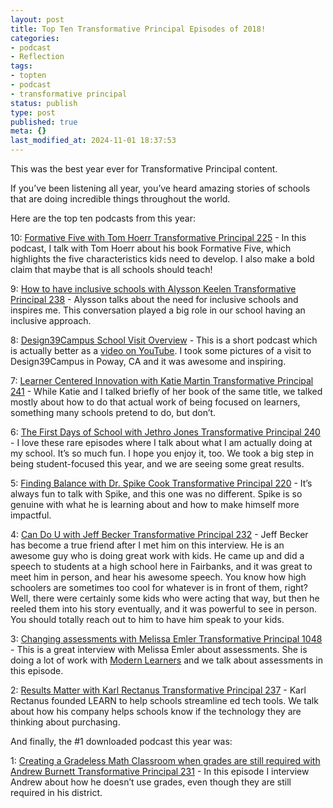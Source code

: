 ```yaml
---
layout: post
title: Top Ten Transformative Principal Episodes of 2018!
categories:
- podcast
- Reflection
tags:
- topten
- podcast
- transformative principal
status: publish
type: post
published: true
meta: {}
last_modified_at: 2024-11-01 18:37:53
---
```


This was the best year ever for Transformative Principal content.

If you’ve been listening all year, you’ve heard amazing stories of schools that are doing incredible things throughout the world.

Here are the top ten podcasts from this year:

10: 
[Formative Five with Tom Hoerr Transformative Principal 225](http://www.transformativeprincipal.org/formative-five-with-tom-hoerr-transformative-principal-225/) - In this podcast, I talk with Tom Hoerr about his book Formative Five, which highlights the five characteristics kids need to develop. I also make a bold claim that maybe that is all schools should teach!

9: 
[How to have inclusive schools with Alysson Keelen Transformative Principal 238](http://www.transformativeprincipal.org/how-to-have-inclusive-schools-with-alysson-keelen-transformative-principal-238/) - Alysson talks about the need for inclusive schools and inspires me. This conversation played a big role in our school having an inclusive approach.

8: 
[Design39Campus School Visit Overview](http://www.transformativeprincipal.org/design39campus-school-visit-overview/) - This is a short podcast which is actually better as a 
[video on YouTube](https://youtu.be/wex7aMseW9M). I took some pictures of a visit to Design39Campus in Poway, CA and it was awesome and inspiring.

7: 
[Learner Centered Innovation with Katie Martin Transformative Principal 241](http://www.transformativeprincipal.org/learner-centered-innovation-with-katie-martin-transformative-principal-241/) - While Katie and I talked briefly of her book of the same title, we talked mostly about how to do that actual work of being focused on learners, something many schools pretend to do, but don’t.

6: 
[The First Days of School with Jethro Jones Transformative Principal 240](http://www.transformativeprincipal.org/the-first-days-of-school-with-jethro-jones-transformative-principal-240/) - I love these rare episodes where I talk about what I am actually doing at my school. It’s so much fun. I hope you enjoy it, too. We took a big step in being student-focused this year, and we are seeing some great results.

5: 
[Finding Balance with Dr. Spike Cook Transformative Principal 220](http://www.transformativeprincipal.org/finding-balance-with-dr-spike-cook-transformative-principal-220/) - It’s always fun to talk with Spike, and this one was no different. Spike is so genuine with what he is learning about and how to make himself more impactful.

4: 
[Can Do U with Jeff Becker Transformative Principal 232](http://www.transformativeprincipal.org/can-do-u-with-jeff-becker-transformative-principal-232/) - Jeff Becker has become a true friend after I met him on this interview. He is an awesome guy who is doing great work with kids. He came up and did a speech to students at a high school here in Fairbanks, and it was great to meet him in person, and hear his awesome speech. You know how high schoolers are sometimes too cool for whatever is in front of them, right? Well, there were certainly some kids who were acting that way, but then he reeled them into his story eventually, and it was powerful to see in person. You should totally reach out to him to have him speak to your kids.

3: 
[Changing assessments with Melissa Emler Transformative Principal 1048](http://www.transformativeprincipal.org/changing-assessments-with-melissa-emler-transformative-principal-1048/) - This is a great interview with Melissa Emler about assessments. She is doing a lot of work with 
[Modern Learners](http://modernlearners.com) and we talk about assessments in this episode.

2: 
[Results Matter with Karl Rectanus Transformative Principal 237](http://www.transformativeprincipal.org/results-matter-with-karl-rectanus-transformative-principal-237/) - Karl Rectanus founded LEARN to help schools streamline ed tech tools. We talk about how his company helps schools know if the technology they are thinking about purchasing.

And finally, the #1 downloaded podcast this year was:

1: 
[Creating a Gradeless Math Classroom when grades are still required with Andrew Burnett Transformative Principal 231](http://www.transformativeprincipal.org/creating-a-gradeless-math-classroom-when-grades-are-still-required-with-andrew-burnett-transformative-principal-231/) - In this episode I interview Andrew about how he doesn’t use grades, even though they are still required in his district.
